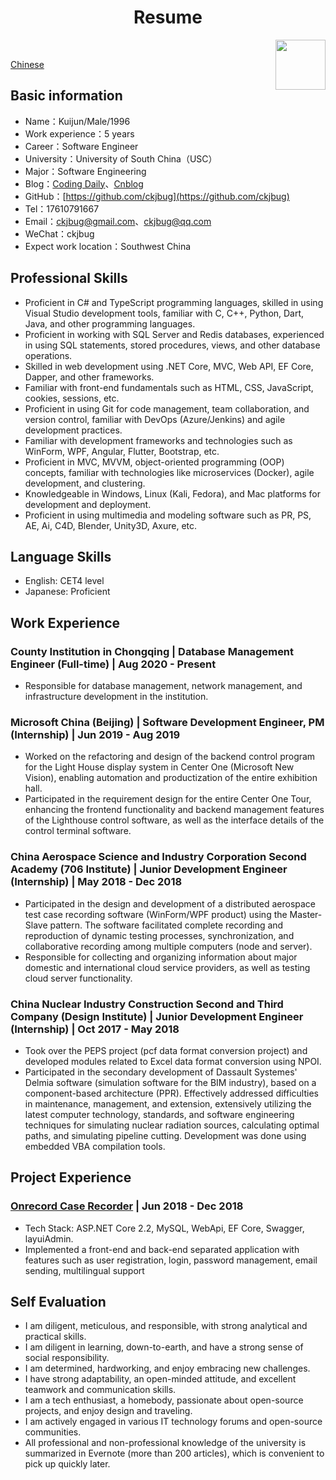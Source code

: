 <h1 align=center>Resume</h1>

<img src="https://avatars0.githubusercontent.com/u/19526194?s=460&v=4" width='80px' hight='80px' align=right></img>

<br>

<p><a href="https://github.com/ckjbug/Resume/blob/master/README.md">Chinese</a></p>


## Basic information
- Name：Kuijun/Male/1996
- Work experience：5 years
- Career：Software Engineer
- University：University of South China（USC）
- Major：Software Engineering
- Blog：[Coding Daily](http://ckjbug.site)、[Cnblog](https://ckjbug.cnblogs.com)
- GitHub：[https://github.com/ckjbug](https://github.com/ckjbug)
- Tel：17610791667
- Email：ckjbug@gmail.com、ckjbug@qq.com
- WeChat：ckjbug
- Expect work location：Southwest China

## Professional Skills
- Proficient in C# and TypeScript programming languages, skilled in using Visual Studio development tools, familiar with C, C++, Python, Dart, Java, and other programming languages.
- Proficient in working with SQL Server and Redis databases, experienced in using SQL statements, stored procedures, views, and other database operations.
- Skilled in web development using .NET Core, MVC, Web API, EF Core, Dapper, and other frameworks.
- Familiar with front-end fundamentals such as HTML, CSS, JavaScript, cookies, sessions, etc.
- Proficient in using Git for code management, team collaboration, and version control, familiar with DevOps (Azure/Jenkins) and agile development practices.
- Familiar with development frameworks and technologies such as WinForm, WPF, Angular, Flutter, Bootstrap, etc.
- Proficient in MVC, MVVM, object-oriented programming (OOP) concepts, familiar with technologies like microservices (Docker), agile development, and clustering.
- Knowledgeable in Windows, Linux (Kali, Fedora), and Mac platforms for development and deployment.
- Proficient in using multimedia and modeling software such as PR, PS, AE, Ai, C4D, Blender, Unity3D, Axure, etc.

## Language Skills
- English: CET4 level
- Japanese: Proficient

## Work Experience
### County Institution in Chongqing | Database Management Engineer (Full-time) | Aug 2020 - Present
- Responsible for database management, network management, and infrastructure development in the institution.

### Microsoft China (Beijing) | Software Development Engineer, PM (Internship) | Jun 2019 - Aug 2019
- Worked on the refactoring and design of the backend control program for the Light House display system in Center One (Microsoft New Vision), enabling automation and productization of the entire exhibition hall.
- Participated in the requirement design for the entire Center One Tour, enhancing the frontend functionality and backend management features of the Lighthouse control software, as well as the interface details of the control terminal software.

### China Aerospace Science and Industry Corporation Second Academy (706 Institute) | Junior Development Engineer (Internship) | May 2018 - Dec 2018
- Participated in the design and development of a distributed aerospace test case recording software (WinForm/WPF product) using the Master-Slave pattern. The software facilitated complete recording and reproduction of dynamic testing processes, synchronization, and collaborative recording among multiple computers (node and server).
- Responsible for collecting and organizing information about major domestic and international cloud service providers, as well as testing cloud server functionality.

### China Nuclear Industry Construction Second and Third Company (Design Institute) | Junior Development Engineer (Internship) | Oct 2017 - May 2018
- Took over the PEPS project (pcf data format conversion project) and developed modules related to Excel data format conversion using NPOI.
- Participated in the secondary development of Dassault Systemes' Delmia software (simulation software for the BIM industry), based on a component-based architecture (PPR). Effectively addressed difficulties in maintenance, management, and extension, extensively utilizing the latest computer technology, standards, and software engineering techniques for simulating nuclear radiation sources, calculating optimal paths, and simulating pipeline cutting. Development was done using embedded VBA compilation tools.

## Project Experience
### [Onrecord Case Recorder](https://github.com/) | Jun 2018 - Dec 2018
- Tech Stack: ASP.NET Core 2.2, MySQL, WebApi, EF Core, Swagger, layuiAdmin.
- Implemented a front-end and back-end separated application with features such as user registration, login, password management, email sending, multilingual support

## Self Evaluation
- I am diligent, meticulous, and responsible, with strong analytical and practical skills.
- I am diligent in learning, down-to-earth, and have a strong sense of social responsibility.
- I am determined, hardworking, and enjoy embracing new challenges.
- I have strong adaptability, an open-minded attitude, and excellent teamwork and communication skills.
- I am a tech enthusiast, a homebody, passionate about open-source projects, and enjoy design and traveling.
- I am actively engaged in various IT technology forums and open-source communities.
- All professional and non-professional knowledge of the university is summarized in Evernote (more than 200 articles), which is convenient to pick up quickly later.
